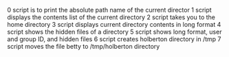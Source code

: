 0 script is to print the absolute path name of the current director
1 script displays the contents list of the current directory
2 script takes you to the home directory
3 script displays current directory contents in long format 
4 script shows the hidden files of a directory
5 script shows long format, user and group ID, and hidden files
6 script creates holberton directory in /tmp
7 script moves the file betty to /tmp/holberton directory